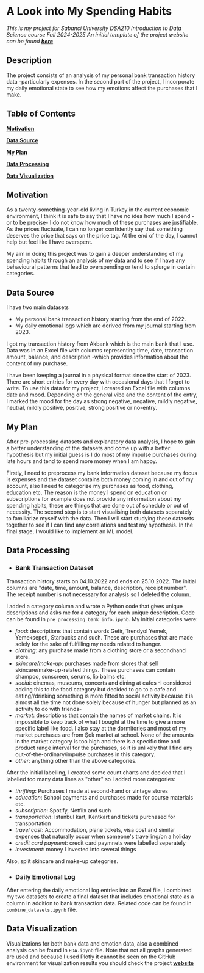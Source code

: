 # A Look into My Spending Habits
_This is my project for Sabanci University DSA210 Introduction to Data Science course Fall 2024-2025_
_An initial template of the project website can be found **[here](https://sudentrs.github.io/)**_

## Description
The project consists of an analysis of my personal bank transaction history data -particularly expenses. In the second part of the project, I incorporate my daily emotional state to see how my emotions affect the purchases that I make.

## Table of Contents
**[Motivation](#motivation)**  

**[Data Source](#data-source)** 

**[My Plan](#my-plan)**

**[Data Processing](#data-processing)**

**[Data Visualization](#data-visualization)**

## Motivation
As a twenty-something-year-old living in Turkey in the current economic environment, I think it is safe to say that I have no idea how much I spend -or to be precise- I do not know how much of these purchases are justifiable. As the prices fluctuate, I can no longer confidently say that something deserves the price that says on the price tag. At the end of the day, I cannot help but feel like I have overspent. 

My aim in doing this project was to gain a deeper understanding of my spending habits through an analysis of my data and to see if I have any behavioural patterns that lead to overspending or tend to splurge in certain categories.

## Data Source
I have two main datasets
* My personal bank transaction history starting from the end of 2022.
* My daily emotional logs which are derived from my journal starting from 2023.

I got my transaction history from Akbank which is the main bank that  I use. Data was in an Excel file with columns representing time, date, transaction amount, balance, and description -which provides information about the content of my purchase. 

I have been keeping a journal in a physical format since the start of 2023. There are short entries for every day with occasional days that I forgot to write. To use this data for my project, I created an Excel file with columns date and mood. Depending on the general vibe and the content of the entry, I marked the mood for the day as strong negative, negative, mildly negative, neutral, mildly positive, positive, strong positive or no-entry.

## My Plan
After pre-processing datasets and explanatory data analysis, I hope to gain a better understanding of the datasets and come up with a better hypothesis but my initial guess is I do most of my impulse purchases during late hours and tend to spend more money when I am happy.

Firstly, I need to preprocess my bank information dataset because my focus is expenses and the dataset contains both money coming in and out of my account, also I need to categorize my purchases as food, clothing, education etc. The reason is the money I spend on education or subscriptions for example does not provide any information about my spending habits, these are things that are done out of schedule or out of necessity. The second step is to start visualising both datasets separately to familiarize myself with the data. Then I will start studying these datasets together to see if I can find any correlations and test my hypothesis. In the final stage, I would like to implement an ML model.


## Data Processing
* ### Bank Transaction Dataset

Transaction history starts on 04.10.2022 and ends on 25.10.2022. The initial columns are "date, time, amount, balance, description, receipt number". The receipt number is not necessary for analysis so I deleted the column. 

I added a category column and wrote a Python code that gives unique descriptions and asks me for a category for each unique description. Code can be found in `pre_processing_bank_info.ipynb`. My initial categories were:
* *food*: descriptions that contain words Getir, Trendyol Yemek, Yemeksepeti, Starbucks and such. These are purchases that are made solely for the sake of fulfilling my needs related to hunger.
* *clothing*: any purchase made from a clothing store or a secondhand store.
* *skincare/make-up*: purchases made from stores that sell skincare/make-up-related things. These purchases can contain shampoo, sunscreen, serums, lip balms etc.
* *social*: cinemas, museums, concerts and dining at cafes -I considered adding this to the food category but decided to go to a cafe and eating//drinking something is more fitted to social activity because it is almost all the time not done solely because of hunger but planned as an activity to do with friends- 
* *market*: descriptions that contain the names of market chains. It is impossible to keep track of what I bought at the time to give a more specific label like food. I also stay at the dormitories and most of my market purchases are from Şok market at school. None of the amounts in the market category is too high and there is a specific time and product range interval for the purchases, so it is unlikely that I find any out-of-the-ordinary/impulse purchases in this category.
* *other*: anything other than the above categories.

After the initial labelling, I created some count charts and decided that I labelled too many data lines as "other" so I added more categories:
* *thrifting*: Purchases I made at second-hand or vintage stores
* *education*: School payments and purchases made for course materials etc.
* *subscription*: Spotify, Netflix and such
* *transportation*: Istanbul kart, Kentkart and tickets purchased for transportation
* *travel cost*: Accommodation, plane tickets, visa cost and similar expenses that naturally occur when someone's travelling/on a holiday
* *credit card payment*: credit card paymnets were labelled seperately
* *investment*: money I invested into several things

Also, split skincare and make-up categories.


* ### Daily Emotional Log

After entering the daily emotional log entries into an Excel file, I combined my two datasets to create a final dataset that includes emotional state as a column in addition to bank transaction data. Related code can be found in `combine_datasets.ipynb` file.


## Data Visualization

 Visualizations for both bank data and emotion data, also a combined analysis can be found in `EDA.ipynb` file. Note that not all graphs generated are used and because I used Plotly it cannot be seen on the GitHub environment for visualization results you should check the project **[website](https://sudentrs.github.io/)**

 

